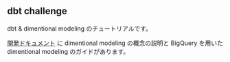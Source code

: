 ## dbt challenge

dbt & dimentional modeling のチュートリアルです。

[開発ドキュメント](./docs/dev.md) に dimentional modeling の概念の説明と BigQuery を用いた dimentional modeling のガイドがあります。
